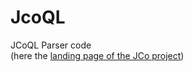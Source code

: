 # JcoQL
JCoQL Parser code  
(here the [landing page of the JCo project](https://github.com/JcoProjectTeam/JcoProjectPage))